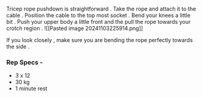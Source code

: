 
Tricep rope pushdown is straightforward . Take the rope and attach it to the cable . Position the cable to the top most socket . Bend your knees a little bit . Push your upper body a little front and the pull the rope towards your crotch region .
![[Pasted image 20241103225914.png]]

If you look closely , make sure you are bending the rope perfectly towards the side . 


### Rep Specs - 
- 3 x 12 
- 30 kg 
- 1 minute rest